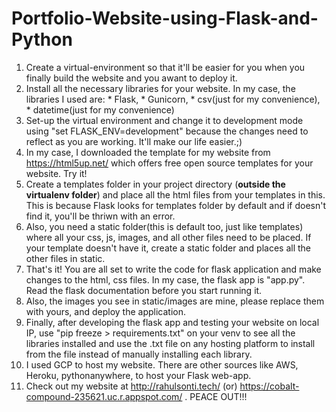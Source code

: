 # Portfolio-Website-using-Flask-and-Python
1. Create a virtual-environment so that it'll be easier for you when you finally build the website and you awant to deploy it.
2. Install all the necessary libraries for your website. In my case, the libraries I used are: * Flask, * Gunicorn, * csv(just for my convenience), * datetime(just for my convenience)
3. Set-up the virtual environment and change it to development mode using "set FLASK_ENV=development" because the changes need to reflect as you are working. It'll make our life easier.;)
4. In my case, I downloaded the template for my website from https://html5up.net/ which offers free open source templates for your website. Try it!
5. Create a templates folder in your project directory (**outside the virtualenv folder**) and place all the html files from your templates in this. This is because Flask looks for templates folder by default and if doesn't find it, you'll be thriwn with an error.
6. Also, you need a static folder(this is default too, just like templates) where all your css, js, images, and all other files need to be placed. If your template doesn't have it, create a static folder and places all the other files in static.
7. That's it! You are all set to write the code for flask application and make changes to the html, css files. In my case, the flask app is "app.py". Read the flask documentation before you start running it. 
8. Also, the images you see in static/images are mine, please replace them with yours, and deploy the application.
9. Finally, after developing the flask app and testing your website on local IP, use "pip  freeze > requirements.txt" on your venv to see all the libraries installed and use the .txt file on any hosting platform to install from the file instead of manually installing each library.
10. I used GCP to host my website. There are other sources like AWS, Heroku, pythonanywhere, to host your Flask web-app.
11. Check out my website at http://rahulsonti.tech/ (or) https://cobalt-compound-235621.uc.r.appspot.com/ . PEACE OUT!!!
